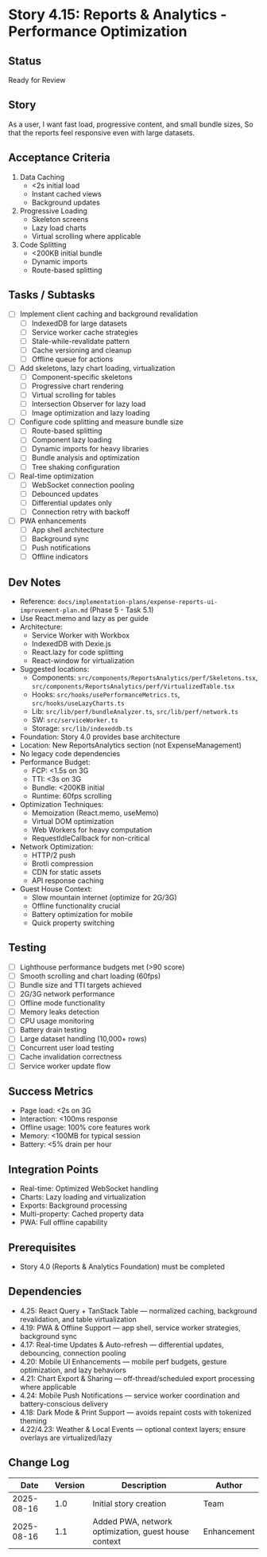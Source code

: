 # Story 4.15: Reports & Analytics - Performance Optimization

## Status
Ready for Review

## Story
As a user,
I want fast load, progressive content, and small bundle sizes,
So that the reports feel responsive even with large datasets.

## Acceptance Criteria
1. Data Caching
   - <2s initial load
   - Instant cached views
   - Background updates
2. Progressive Loading
   - Skeleton screens
   - Lazy load charts
   - Virtual scrolling where applicable
3. Code Splitting
   - <200KB initial bundle
   - Dynamic imports
   - Route-based splitting

## Tasks / Subtasks
- [ ] Implement client caching and background revalidation
  - [ ] IndexedDB for large datasets
  - [ ] Service worker cache strategies
  - [ ] Stale-while-revalidate pattern
  - [ ] Cache versioning and cleanup
  - [ ] Offline queue for actions
- [ ] Add skeletons, lazy chart loading, virtualization
  - [ ] Component-specific skeletons
  - [ ] Progressive chart rendering
  - [ ] Virtual scrolling for tables
  - [ ] Intersection Observer for lazy load
  - [ ] Image optimization and lazy loading
- [ ] Configure code splitting and measure bundle size
  - [ ] Route-based splitting
  - [ ] Component lazy loading
  - [ ] Dynamic imports for heavy libraries
  - [ ] Bundle analysis and optimization
  - [ ] Tree shaking configuration
- [ ] Real-time optimization
  - [ ] WebSocket connection pooling
  - [ ] Debounced updates
  - [ ] Differential updates only
  - [ ] Connection retry with backoff
- [ ] PWA enhancements
  - [ ] App shell architecture
  - [ ] Background sync
  - [ ] Push notifications
  - [ ] Offline indicators

## Dev Notes
- Reference: `docs/implementation-plans/expense-reports-ui-improvement-plan.md` (Phase 5 - Task 5.1)
- Use React.memo and lazy as per guide
- Architecture:
  - Service Worker with Workbox
  - IndexedDB with Dexie.js
  - React.lazy for code splitting
  - React-window for virtualization
- Suggested locations:
  - Components: `src/components/ReportsAnalytics/perf/Skeletons.tsx`, `src/components/ReportsAnalytics/perf/VirtualizedTable.tsx`
  - Hooks: `src/hooks/usePerformanceMetrics.ts`, `src/hooks/useLazyCharts.ts`
  - Lib: `src/lib/perf/bundleAnalyzer.ts`, `src/lib/perf/network.ts`
  - SW: `src/serviceWorker.ts`
  - Storage: `src/lib/indexeddb.ts`
- Foundation: Story 4.0 provides base architecture
- Location: New ReportsAnalytics section (not ExpenseManagement)
- No legacy code dependencies
- Performance Budget:
  - FCP: <1.5s on 3G
  - TTI: <3s on 3G
  - Bundle: <200KB initial
  - Runtime: 60fps scrolling
- Optimization Techniques:
  - Memoization (React.memo, useMemo)
  - Virtual DOM optimization
  - Web Workers for heavy computation
  - RequestIdleCallback for non-critical
- Network Optimization:
  - HTTP/2 push
  - Brotli compression
  - CDN for static assets
  - API response caching
- Guest House Context:
  - Slow mountain internet (optimize for 2G/3G)
  - Offline functionality crucial
  - Battery optimization for mobile
  - Quick property switching

## Testing
- [ ] Lighthouse performance budgets met (>90 score)
- [ ] Smooth scrolling and chart loading (60fps)
- [ ] Bundle size and TTI targets achieved
- [ ] 2G/3G network performance
- [ ] Offline mode functionality
- [ ] Memory leaks detection
- [ ] CPU usage monitoring
- [ ] Battery drain testing
- [ ] Large dataset handling (10,000+ rows)
- [ ] Concurrent user load testing
- [ ] Cache invalidation correctness
- [ ] Service worker update flow

## Success Metrics
- Page load: <2s on 3G
- Interaction: <100ms response
- Offline usage: 100% core features work
- Memory: <100MB for typical session
- Battery: <5% drain per hour

## Integration Points
- Real-time: Optimized WebSocket handling
- Charts: Lazy loading and virtualization
- Exports: Background processing
- Multi-property: Cached property data
- PWA: Full offline capability

## Prerequisites
- Story 4.0 (Reports & Analytics Foundation) must be completed

## Dependencies
- 4.25: React Query + TanStack Table — normalized caching, background revalidation, and table virtualization
- 4.19: PWA & Offline Support — app shell, service worker strategies, background sync
- 4.17: Real-time Updates & Auto-refresh — differential updates, debouncing, connection pooling
- 4.20: Mobile UI Enhancements — mobile perf budgets, gesture optimization, and lazy behaviors
- 4.21: Chart Export & Sharing — off-thread/scheduled export processing where applicable
- 4.24: Mobile Push Notifications — service worker coordination and battery-conscious delivery
- 4.18: Dark Mode & Print Support — avoids repaint costs with tokenized theming
- 4.22/4.23: Weather & Local Events — optional context layers; ensure overlays are virtualized/lazy

## Change Log
| Date | Version | Description | Author |
|------|---------|-------------|--------|
| 2025-08-16 | 1.0 | Initial story creation | Team |
| 2025-08-16 | 1.1 | Added PWA, network optimization, guest house context | Enhancement |
